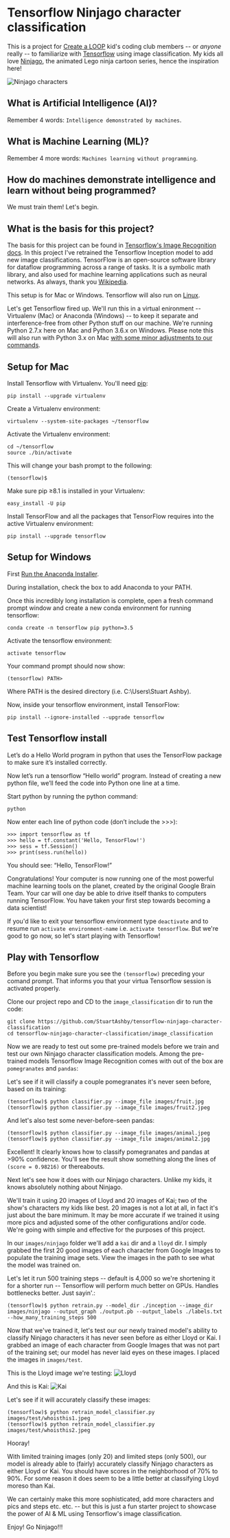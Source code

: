 # Tensorflow Ninjago character classification
This is a project for [Create a LOOP](https://createaloop.org/) kid's coding club members -- or *anyone* really -- to familiarize with [Tensorflow](https://www.tensorflow.org/) using image classification. My kids all love [Ninjago](https://en.wikipedia.org/wiki/Lego_Ninjago), the animated Lego ninja cartoon series, hence the inspiration here!

![Ninjago characters](https://www.sky.com/assets2/lego-ninjago-masters-of-spinjitzu-tile-bd99b78c.jpg)

## What is Artificial Intelligence (AI)?
Remember 4 words: ```Intelligence demonstrated by machines```.

## What is Machine Learning (ML)?
Remember 4 more words: ```Machines learning without programming```.

## How do machines demonstrate intelligence and learn without being programmed?
We must train them! Let's begin.

## What is the basis for this project?
The basis for this project can be found in [Tensorflow's Image Recognition docs](https://www.tensorflow.org/tutorials/image_recognition). In this project I've retrained the Tensorflow Inception model to add new image classifications. TensorFlow is an open-source software library for dataflow programming across a range of tasks. It is a symbolic math library, and also used for machine learning applications such as neural networks. As always, thank you [Wikipedia](https://en.wikipedia.org/wiki/TensorFlow).

This setup is for Mac or Windows. Tensorflow will also run on [Linux](https://www.tensorflow.org/install/install_linux). 

Let's get Tensorflow fired up. We'll run this in a virtual enironment -- Virtualenv (Mac) or Anaconda (Windows) -- to keep it separate and interference-free from other Python stuff on our machine. We're running Python 2.7.x here on Mac and Python 3.6.x on Windows. Please note this will also run with Python 3.x on Mac [with some minor adjustments to our commands](https://www.tensorflow.org/install/install_mac).

## Setup for Mac
Install Tensorflow with Virtualenv. You'll need [pip](https://pip.pypa.io/en/stable/installing/):
```
pip install --upgrade virtualenv
```

Create a Virtualenv environment:
```
virtualenv --system-site-packages ~/tensorflow
```

Activate the Virtualenv environment:
```
cd ~/tensorflow
source ./bin/activate
```

This will change your bash prompt to the following:
```
(tensorflow)$ 
```

Make sure pip ≥8.1 is installed in your Virtualenv:
```
easy_install -U pip
```

Install TensorFlow and all the packages that TensorFlow requires into the active Virtualenv environment:
```
pip install --upgrade tensorflow
```

## Setup for Windows
First [Run the Anaconda Installer](https://repo.continuum.io/archive/Anaconda3-5.0.1-Windows-x86_64.exe).

During installation, check the box to add Anaconda to your PATH.

Once this incredibly long installation is complete, open a fresh command prompt window and create a new conda environment for running tensorflow:
```
conda create -n tensorflow pip python=3.5
```
Activate the tensorflow environment:

```
activate tensorflow
```

Your command prompt should now show:
```
(tensorflow) PATH>
```

Where PATH is the desired directory (i.e. C:\Users\Stuart Ashby).

Now, inside your tensorflow environment, install TensorFlow:
```
pip install --ignore-installed --upgrade tensorflow
```

## Test Tensorflow install
Let’s do a Hello World program in python that uses the TensorFlow package to make sure it’s installed correctly.

Now let’s run a tensorflow “Hello world” program. Instead of creating a new python file, we’ll feed the code into Python one line at a time.

Start python by running the python command:
```
python
```
Now enter each line of python code (don’t include the >>>):
```
>>> import tensorflow as tf
>>> hello = tf.constant('Hello, TensorFlow!')
>>> sess = tf.Session()
>>> print(sess.run(hello))

```

You should see: “Hello, TensorFlow!” 

Congratulations! Your computer is now running one of the most powerful machine learning tools on the planet, created by the original Google Brain Team. Your car will one day be able to drive itself thanks to computers running TensorFlow. You have taken your first step towards becoming a data scientist!

If you'd like to exit your tensorflow environment type ```deactivate``` and to resume run ```activate environment-name``` i.e. ```activate tensorflow```. But we're good to go now, so let's start playing with Tensorflow!

## Play with Tensorflow

Before you begin make sure you see the ```(tensorflow)``` preceding your comand prompt. That informs you that your virtua Tensorflow session is activated properly.

Clone our project repo and CD to the ```image_classification``` dir to run the code:
```
git clone https://github.com/StuartAshby/tensorflow-ninjago-character-classification
cd tensorflow-ninjago-character-classification/image_classification
```

Now we are ready to test out some pre-trained models before we train and test our own Ninjago character classification models. Among the pre-trained models Tensorflow Image Recognition comes with out of the box are ```pomegranates``` and ```pandas```:

Let's see if it will classify a couple pomegranates it's never seen before, based on its training:
```
(tensorflow)$ python classifier.py --image_file images/fruit.jpg
(tensorflow)$ python classifier.py --image_file images/fruit2.jpeg
```

And let's also test some never-before-seen pandas:
```
(tensorflow)$ python classifier.py --image_file images/animal.jpeg
(tensorflow)$ python classifier.py --image_file images/animal2.jpg
```

Excellent! It clearly knows how to classify pomegranates and pandas at >90% confidence. You'll see the result show something along the lines of ```(score = 0.98216)``` or thereabouts.

Next let's see how it does with our Ninjago characters. Unlike my kids, it knows absolutely nothing about Ninjago. 

We'll train it using 20 images of Lloyd and 20 images of Kai; two of the show's characters my kids like best. 20 images is not a lot at all, in fact it's just about the bare minimum. It may be more accurate if we trained it using more pics and adjusted some of the other configurations and/or code. We're going with simple and effective for the purposes of this project.

In our ```images/ninjago``` folder we'll add a ```kai``` dir and a ```lloyd``` dir. I simply grabbed the first 20 good images of each character from Google Images to populate the training image sets. View the images in the path to see what the model was trained on.

Let's let it run 500 training steps -- default is 4,000 so we're shortening it for a shorter run -- Tensorflow will perform much better on GPUs. Handles bottlenecks better. Just sayin'.:
```
(tensorflow)$ python retrain.py --model_dir ./inception --image_dir images/ninjago --output_graph ./output.pb --output_labels ./labels.txt --how_many_training_steps 500
```

Now that we've trained it, let's test our our newly trained model's ability to classify Ninjago characters it has never seen before as either Lloyd or Kai. I grabbed an image of each character from Google Images that was not part of the training set; our model has never laid eyes on these images. I placed the images in ```images/test```.

This is the Lloyd image we're testing:
![Lloyd](https://85toys.com/1593-thickbox_default/lego-ninjago-lloyd-original-minifigure-njo226-from-set-70596.jpg)

And this is Kai:
![Kai](https://c.76.my/Malaysia/lego-ninjago-kai-sleeveless-minifigure-legoland-1504-06-Legoland@9.jpg)

Let's see if it will accurately classify these images:
```
(tensorflow)$ python retrain_model_classifier.py images/test/whoisthis1.jpeg
(tensorflow)$ python retrain_model_classifier.py images/test/whoisthis2.jpeg
```

Hooray! 

With limited training images (only 20) and limited steps (only 500), our model is already able to (fairly) accurately classify Ninjago characters as either Lloyd or Kai. You should have scores in the neighborhood of 70% to 90%. For some reason it does seem to be a little better at classifying Lloyd moreso than Kai.

We can certainly make this more sophisticated, add more characters and pics and steps etc. etc. -- but this is just a fun starter project to showcase the power of AI & ML using Tensorflow's image classification. 

Enjoy! Go Ninjago!!!
